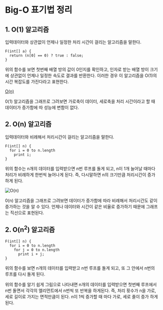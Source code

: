 # Big-O 표기법 정리

## 1. O(1) 알고리즘

입력데이터와 상관없이 언제나 일정한 처리 시간이 걸리는 알고리즘을 말한다.

```
F(int[] a) {
  return (n[0] == 0) ? true : false;
}
```
위의 함수를 보면 첫번째 배열 방의 값이 0인지를 확인하고, 인자로 받는 배열 방이 크기에 상관없이 언제나 일정한 속도로 결과를 반환한다. 이러한 경우
이 알고리즘을 O(1)의 시간 복잡도를 가진다라고 표현한다.

[O(n)]()

0(1) 알고리즘을 그래프로 그려보면 가로축이 데이터, 세로축을 처리 시간이라고 할 때 데이터가 증가함에 따 성능에 변함이 없다.

## 2. O(n) 알고리즘

입력데이터와 비례해서 처리시간이 걸리는 알고리즘을 말한다.

```
F(int[] n) {
  for i = 0 to n.length
    print i;
}
```
위의 함수는 n개의 데이터를 입력받으면 n번 루프를 돌게 되고, n이 1개 늘어날 때마다 처리가 비례하게 한번씩 늘어나게 된다. 즉, 다시말하면 n의 크기만큼 처리시간이 증가하게 된다.

![O(n)]()

0(n) 알고리즘을 그래프로 그려보면 데이터가 증가함에 따라 비례해서 처리시간도 같이 증가하는 것을 알 수 있다. 언제나 데이터와 시간이 같은 비율로 증가하기 때문에 그래프는 직선으로 표현된다.

## 2. O(n<sup>2</sup>) 알고리즘

```
F(int[] n) {
  for i = 0 to n.length
    for j = 0 to n.length
      print i + j;
}
```

위의 함수를 보면 n개의 데이터를 입력받고 n번 루프를 돌게 되고, 또 그 안에서 n번의 루프를 다시 돌게 된다.

위의 함수를 알기 쉽게 그림으로 나타내면 n개의 데이터를 입력받으면 첫번째 루프에서 n번 돌면서 각각의 엘리먼트에서 n번씩 또 반복을 하게된다. 즉, 처리 횟수가 n을 가로, 세로 길이로 가지는 면적만큼이 된다. n이 1씩 증가할 때 마다 가로, 세로 줄이 증가 하게된다.
